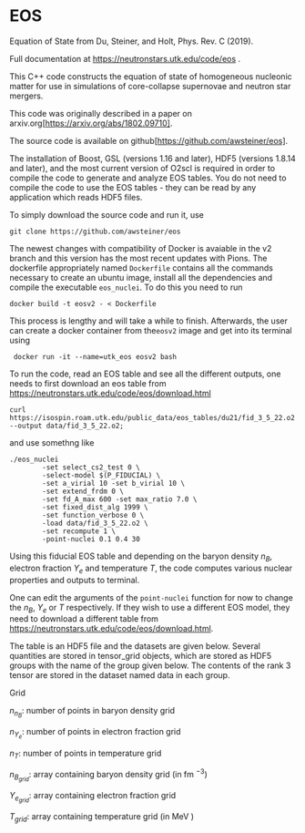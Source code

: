 EOS
===

Equation of State from Du, Steiner, and Holt, Phys. Rev. C (2019).

Full documentation at https://neutronstars.utk.edu/code/eos .

This C++ code constructs the equation of state of homogeneous nucleonic matter for use in simulations of core-collapse supernovae and neutron star mergers.

This code was originally described in a paper on arxiv.org[https://arxiv.org/abs/1802.09710].

The source code is available on github[https://github.com/awsteiner/eos].

The installation of Boost, GSL (versions 1.16 and later), HDF5 (versions 1.8.14 and later), and the most current version of O2scl is required in order to compile the code to generate and analyze EOS tables. You do not need to compile the code to use the EOS tables - they can be read by any application which reads HDF5 files.

To simply download the source code and run it, use

```
git clone https://github.com/awsteiner/eos
```
The newest changes with compatibility of Docker is avaiable
in the v2 branch and this version has the most recent 
updates with Pions.
The dockerfile appropriately named `Dockerfile` contains all the commands necessary to create an ubuntu image, install all the dependencies and compile the executable `eos_nuclei`. To do this you need to run
```
docker build -t eosv2 - < Dockerfile
```
This process is lengthy and will take a while to finish. Afterwards, the user can create a docker container from the`eosv2` image and get into its terminal using

```
 docker run -it --name=utk_eos eosv2 bash
```
To run the code, read an EOS table and see all the different outputs, one needs to first download an eos table from https://neutronstars.utk.edu/code/eos/download.html
```
curl https://isospin.roam.utk.edu/public_data/eos_tables/du21/fid_3_5_22.o2 --output data/fid_3_5_22.o2; 
```
and use somethng like
```
./eos_nuclei 
        -set select_cs2_test 0 \
		-select-model $(P_FIDUCIAL) \
		-set a_virial 10 -set b_virial 10 \
		-set extend_frdm 0 \
		-set fd_A_max 600 -set max_ratio 7.0 \
		-set fixed_dist_alg 1999 \
		-set function_verbose 0 \
		-load data/fid_3_5_22.o2 \
		-set recompute 1 \
        -point-nuclei 0.1 0.4 30
```
Using this fiducial EOS table and depending on the baryon density $n_B$, electron fraction $Y_e$ and temperature $T$, the code computes various nuclear properties and outputs to terminal.

One can edit the arguments of the `point-nuclei` function for now to change the $n_B$, $Y_e$ or $T$ respectively. If they wish to use a different EOS model, they need to download a different table from https://neutronstars.utk.edu/code/eos/download.html.

The table is an HDF5 file and the datasets are given below. Several quantities are stored in tensor_grid objects, which are stored as HDF5 groups with the name of the group given below. The contents of the rank 3 tensor are stored in the dataset named data in each group.

Grid

$n_{n_B}$: number of points in baryon density grid

$n_{Y_e}$: number of points in electron fraction grid

$n_T$: number of points in temperature grid

$n_{B_{grid}}$: array containing baryon density grid (in fm $^{-3}$)

$Y_{e_{grid}}$: array containing electron fraction grid

$T_{grid}$: array containing temperature grid (in MeV )